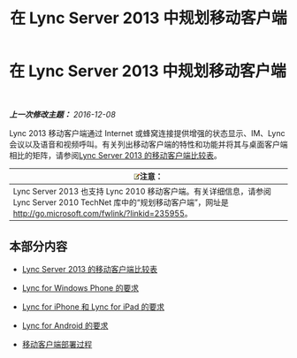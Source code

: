 ﻿---
title: 在 Lync Server 2013 中规划移动客户端
TOCTitle: 在 Lync Server 2013 中规划移动客户端
ms:assetid: a7b263a4-eeb8-4a04-acc2-0d29d72742cf
ms:mtpsurl: https://technet.microsoft.com/zh-cn/library/Hh690989(v=OCS.15)
ms:contentKeyID: 49313853
ms.date: 12/10/2016
mtps_version: v=OCS.15
ms.translationtype: HT
---

# 在 Lync Server 2013 中规划移动客户端

 

_**上一次修改主题：** 2016-12-08_

Lync 2013 移动客户端通过 Internet 或蜂窝连接提供增强的状态显示、IM、Lync 会议以及语音和视频呼叫。有关列出移动客户端的特性和功能并将其与桌面客户端相比的矩阵，请参阅[Lync Server 2013 的移动客户端比较表](lync-server-2013-mobile-client-comparison-tables.md)。

<table>
<thead>
<tr class="header">
<th><img src="images/Dn783119.note(OCS.15).gif" title="note" alt="note" />注意：</th>
</tr>
</thead>
<tbody>
<tr class="odd">
<td>Lync Server 2013 也支持 Lync 2010 移动客户端。有关详细信息，请参阅 Lync Server 2010 TechNet 库中的“规划移动客户端”，网址是 <a href="http://go.microsoft.com/fwlink/?linkid=235955" class="uri">http://go.microsoft.com/fwlink/?linkid=235955</a>。</td>
</tr>
</tbody>
</table>


## 本部分内容

  - [Lync Server 2013 的移动客户端比较表](lync-server-2013-mobile-client-comparison-tables.md)

  - [Lync for Windows Phone 的要求](lync-server-2013-lync-for-windows-phone-requirements.md)

  - [Lync for iPhone 和 Lync for iPad 的要求](lync-server-2013-lync-for-iphone-and-ipad-requirements.md)

  - [Lync for Android 的要求](lync-server-2013-lync-for-android-requirements.md)

  - [移动客户端部署过程](lync-server-2013-mobile-client-deployment-process.md)

